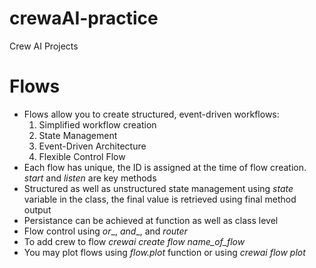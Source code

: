 # crewaAI-practice
Crew AI Projects

# Flows
* Flows allow you to create structured, event-driven workflows:
  1. Simplified workflow creation
  2.  State Management
  3. Event-Driven Architecture
  4. Flexible Control Flow
* Each flow has unique, the ID is assigned at the time of flow creation. _start_ and _listen_ are key methods
* Structured as well as unstructured state management using _state_ variable in the class, the final value is retrieved using final method output
* Persistance can be achieved at function as well as class level
* Flow control using _or__, _and__, and _router_
* To add crew to flow _crewai create flow name_of_flow_
* You may plot flows using _flow.plot_ function or using _crewai flow plot_
  
